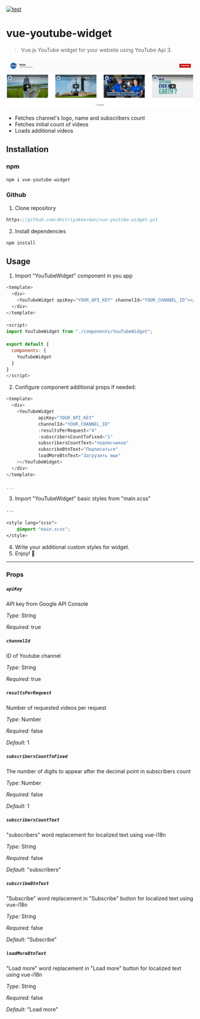 [![test](https://github.com/dmitriyakkerman/vue-youtube-widget/actions/workflows/test.yml/badge.svg)](https://github.com/dmitriyakkerman/vue-youtube-widget/actions/workflows/test.yml)
# vue-youtube-widget

> Vue.js YouTube widget for your website using YouTube Api 3.

![vue-youtube-widget](https://github.com/dmitriyakkerman/vue-youtube-widget/blob/master/images/vue-youtube-widget.png?raw=true)

* Fetches channel's logo, name and subscribers count
* Fetches initial count of videos 
* Loads additional videos

## Installation

### npm

```js
npm i vue-youtube-widget
```

### Github

1. Clone repository 
```js
https://github.com/dmitriyakkerman/vue-youtube-widget.git
```
2. Install dependencies
```js
npm install
```

## Usage

1. Import "YouTubeWidget" component in you app

```js
<template>
  <div>
    <YouTubeWidget apiKey="YOUR_API_KEY" channelId="YOUR_CHANNEL_ID"></YouTubeWidget>
  </div>
</template>

<script>
import YouTubeWidget from "./components/YouTubeWidget";

export default {
  components: {
    YouTubeWidget
  }
}
</script>

```

2. Configure component additional props if needed:

```js
<template>
  <div>
    <YouTubeWidget
            apiKey="YOUR_API_KEY"
            channelId="YOUR_CHANNEL_ID"
            :resultsPerRequest="4"
            :subscribersCountToFixed="1"
            subscribersCountText="подписчиков"
            subscribeBtnText="Подписаться"
            loadMoreBtnText="Загрузить еще"
    ></YouTubeWidget>
  </div>
</template>

...
```

3. Import "YouTubeWidget" basic styles from "main.scss"

```css
...

<style lang="scss">
    @import "main.scss";
</style>

```

4. Write your additional custom styles for widget.
5. Enjoy! 🎉

-------------

### Props

##### `apiKey`
API key from Google API Console

*Type:* String  

*Required:* true

##### `channelId`
ID of Youtube channel

*Type:* String  

*Required:* true

##### `resultsPerRequest`
Number of requested videos per request

*Type:* Number

*Required:* false

*Default:* 1

##### `subscribersCountToFixed`
The number of digits to appear after the decimal point in subscribers count

*Type:* Number 

*Required:* false

*Default:* 1

##### `subscribersCountText`
"subscribers" word replacement for localized text using vue-i18n

*Type:* String 

*Required:* false

*Default:* "subscribers"

##### `subscribeBtnText`
"Subscribe" word replacement in "Subscribe" button for localized text using vue-i18n

*Type:* String 

*Required:* false

*Default:* "Subscribe"

##### `loadMoreBtnText`
"Load more" word replacement in "Load more" button for localized text using vue-i18n

*Type:* String 

*Required:* false

*Default:* "Load more"
